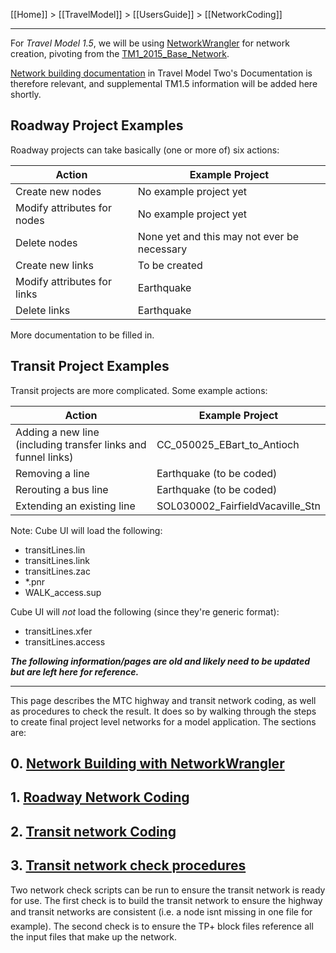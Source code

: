 [[Home]] > [[TravelModel]] > [[UsersGuide]] > [[NetworkCoding]]

***

For *Travel Model 1.5*, we will be using [NetworkWrangler](https://github.com/BayAreaMetro/NetworkWrangler) for network creation, pivoting from the [TM1_2015_Base_Network](https://github.com/BayAreaMetro/TM1_2015_Base_Network).

[Network building documentation](http://bayareametro.github.io/travel-model-two/netbuild/) in Travel Model Two's Documentation is therefore relevant, and supplemental TM1.5 information will be added here shortly.

## Roadway Project Examples

Roadway projects can take basically (one or more of) six actions:

| Action | Example Project |
|--------|-----------------|
| Create new nodes | No example project yet |
| Modify attributes for nodes | No example project yet |
| Delete nodes | None yet and this may not ever be necessary |
| Create new links | To be created |
| Modify attributes for links | Earthquake |
| Delete links | Earthquake|

More documentation to be filled in.

## Transit Project Examples

Transit projects are more complicated.  Some example actions:

| Action | Example Project |
|--------|-----------------|
| Adding a new line (including transfer links and funnel links) | CC_050025_EBart_to_Antioch |
| Removing a line | Earthquake (to be coded) |
| Rerouting a bus line | Earthquake (to be coded) |
| Extending an existing line |  SOL030002_FairfieldVacaville_Stn |

Note: Cube UI will load the following:
* transitLines.lin
* transitLines.link
* transitLines.zac
* *.pnr
* WALK_access.sup

Cube UI will *not* load the following (since they're generic format):
* transitLines.xfer
* transitLines.access

_**The following information/pages are old and likely need to be updated but are left here for reference.**_

---
This page describes the MTC highway and transit network coding, as well as procedures to check the result. It does so by walking through the steps to create final project level networks for a model application. The sections are:

## 0. [Network Building with NetworkWrangler](Network-Building-with-NetworkWrangler)

## 1. [Roadway Network Coding](HighwayNetworkCoding)

## 2. [Transit network Coding](TransitNetworkCoding)

## 3. [Transit network check procedures](TransitNetworkCheck)

Two network check scripts can be run to ensure the transit network is ready for use. The first check is to build the transit network to ensure the highway and transit networks are consistent (i.e. a node isnt missing in one file for example). The second check is to ensure the TP+ block files reference all the input files that make up the network.
